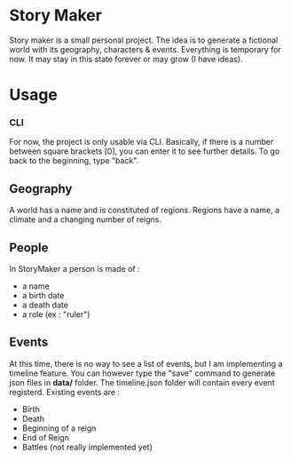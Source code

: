 # Story Maker
Story maker is a small personal project. The idea is to generate a fictional world with its geography, characters & events. Everything is temporary for now. It may stay in this state forever or may grow (I have ideas). 

# Usage 
### CLI
For now, the project is only usable via CLI. 
Basically, if there is a number between square brackets [0], you can enter it to see further details. 
To go back to the beginning, type "back". 

## Geography
A world has a name and is constituted of regions. 
Regions have a name, a climate and a changing number of reigns. 

## People
In StoryMaker a person is made of : 
- a name 
- a birth date
- a death date 
- a role (ex : "ruler")


## Events
At this time, there is no way to see a list of events, but I am implementing a timeline feature. 
You can however type the "save" command to generate json files in **data/** folder. The timeline.json folder will contain every event registerd.
Existing events are : 
- Birth
- Death
- Beginning of a reign 
- End of Reign 
- Battles (not really implemented yet)